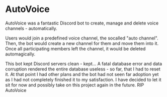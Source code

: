 # AutoVoice
AutoVoice was a fantastic Discord bot to create, manage and delete voice channels - automatically.

Users would join a predefined voice channel, the socalled "auto channel". Then, the bot would create a new channel for them and move them into it. Once all participating members left the channel, it would be deleted automagically.

This bot kept Discord servers clean - kept... A fatal database error and data corruption rendered the entire database useless - so far, that I had to reset it. At that point I had other plans and the bot had not seen far adoption yet as I had not completely finished it to my satisfaction. I have decided to let it sit for now and possibly take on this project again in the future. RIP AutoVoice
